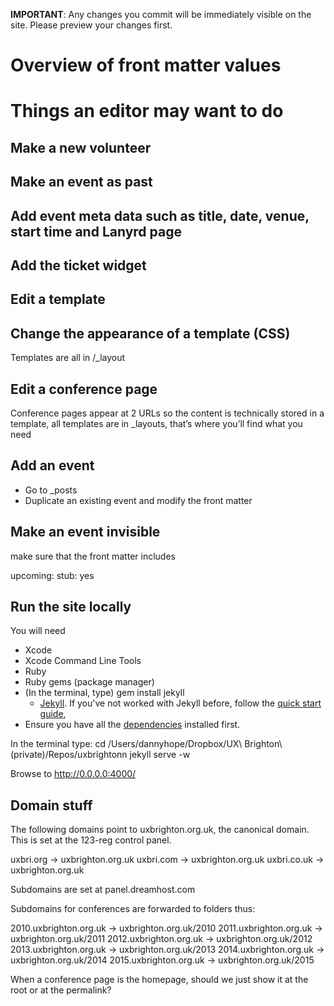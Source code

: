 **IMPORTANT**: Any changes you commit will be immediately visible on the site. Please preview your changes first.

# Overview of front matter values



# Things an editor may want to do

## Make a new volunteer
## Make an event as past
## Add event meta data such as title, date, venue, start time and Lanyrd page
## Add the ticket widget
## Edit a template
## Change the appearance of a template (CSS)

Templates are all in /_layout

## Edit a conference page

Conference pages appear at 2 URLs so the content is technically stored in a template, all templates are in _layouts, that’s where you’ll find what you need

## Add an event

* Go to _posts
* Duplicate an existing event and modify the front matter

## Make an event invisible

make sure that the front matter includes

upcoming: 
stub: yes

## Run the site locally

You will need

- Xcode
- Xcode Command Line Tools 
- Ruby
- Ruby gems (package manager)
- (In the terminal, type) gem install jekyll
	-  [Jekyll](http://jekyllrb.com/). If you've not worked with Jekyll before, follow the [quick start guide](http://jekyllrb.com/docs/quickstart/), 
- Ensure you have all the [dependencies](http://jekyllrb.com/docs/installation/) installed first.

In the terminal type:
cd /Users/dannyhope/Dropbox/UX\ Brighton\ \(private\)/Repos/uxbrightonn
jekyll serve -w

Browse to http://0.0.0.0:4000/

## Domain stuff

The following domains point to uxbrighton.org.uk, the canonical domain. This is set at the 123-reg control panel.

uxbri.org	→ uxbrighton.org.uk
uxbri.com	→ uxbrighton.org.uk
uxbri.co.uk	→ uxbrighton.org.uk

Subdomains are set at panel.dreamhost.com

Subdomains for conferences are forwarded to folders thus:

2010.uxbrighton.org.uk → uxbrighton.org.uk/2010
2011.uxbrighton.org.uk → uxbrighton.org.uk/2011
2012.uxbrighton.org.uk → uxbrighton.org.uk/2012
2013.uxbrighton.org.uk → uxbrighton.org.uk/2013
2014.uxbrighton.org.uk → uxbrighton.org.uk/2014
2015.uxbrighton.org.uk → uxbrighton.org.uk/2015

When a conference page is the homepage, should we just show it at the root or at the permalink?
